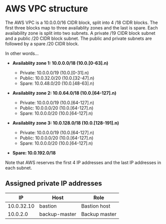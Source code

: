 # AWS VPC structure

The AWS VPC is a 10.0.0.0/16 CIDR block, split into 4 /18 CIDR blocks. The first three blocks map to three availablity zones and the last is spare. Each availability zone is split into two subnets. A private /19 CIDR block subnet and a public /20 CIDR block subnet. The public and private subnets are followed by a spare /20 CIDR block.

In other words...

- **Availablity zone 1: 10.0.0.0/18 (10.0.[0-63].n)**

  - Private: 10.0.0.0/19 (10.0.[0-31].n)
  - Public: 10.0.32.0/20 (10.0.[32-47].n)
  - Spare: 10.0.48.0/20 (10.0.[48-63].n)

- **Availablity zone 2: 10.0.64.0/18 (10.0.[64-127].n)**

  - Private: 10.0.0.0/19 (10.0.[64-127].n)
  - Public: 10.0.0.0/20 (10.0.[64-127].n)
  - Spare: 10.0.0.0/20 (10.0.[64-127].n)

- **Availablity zone 3: 10.0.128.0/18 (10.0.[128-191].n)**

  - Private: 10.0.0.0/19 (10.0.[64-127].n)
  - Public: 10.0.0.0/20 (10.0.[64-127].n)
  - Spare: 10.0.0.0/20 (10.0.[64-127].n)

- **Spare: 10.0.192.0/18**

Note that AWS reserves the first 4 IP addresses and the last IP addresses in each subnet.

## Assigned private IP addresses

IP         | Host          | Role
---------- | ------------- | -------------
10.0.32.10 | bastion       | Bastion host
10.0.2.0   | backup-master | Backup master
